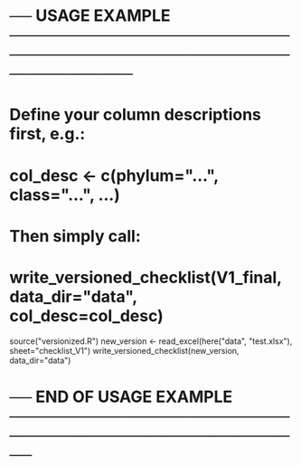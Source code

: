 # ── USAGE EXAMPLE ─────────────────────────────────────────────────────────────
# Define your column descriptions first, e.g.:
# col_desc <- c(phylum="…", class="…", …)
#
# Then simply call:
# write_versioned_checklist(V1_final, data_dir="data", col_desc=col_desc)

source("versionized.R")
new_version <- read_excel(here("data", "test.xlsx"), sheet="checklist_V1") 
write_versioned_checklist(new_version, data_dir="data")

# ── END OF USAGE EXAMPLE ────────────────────────────────────────────────────
